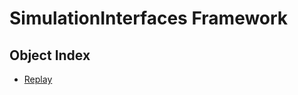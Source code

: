 # SimulationInterfaces Framework

## Object Index

  * [Replay](SimulationInterfaces/interface_Replay_8252.md)